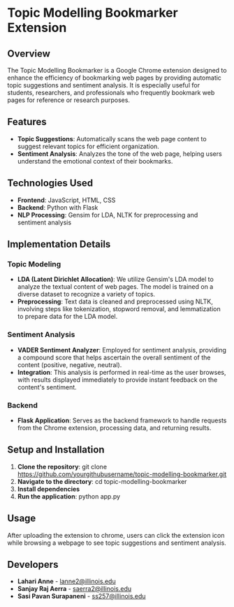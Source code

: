 # Topic Modelling Bookmarker Extension

## Overview
The Topic Modelling Bookmarker is a Google Chrome extension designed to enhance the efficiency of bookmarking web pages by providing automatic topic suggestions and sentiment analysis. It is especially useful for students, researchers, and professionals who frequently bookmark web pages for reference or research purposes.

## Features
- **Topic Suggestions**: Automatically scans the web page content to suggest relevant topics for efficient organization.
- **Sentiment Analysis**: Analyzes the tone of the web page, helping users understand the emotional context of their bookmarks.

## Technologies Used
- **Frontend**: JavaScript, HTML, CSS
- **Backend**: Python with Flask
- **NLP Processing**: Gensim for LDA, NLTK for preprocessing and sentiment analysis

## Implementation Details

### Topic Modeling
- **LDA (Latent Dirichlet Allocation)**: We utilize Gensim's LDA model to analyze the textual content of web pages. The model is trained on a diverse dataset to recognize a variety of topics.
- **Preprocessing**: Text data is cleaned and preprocessed using NLTK, involving steps like tokenization, stopword removal, and lemmatization to prepare data for the LDA model.

### Sentiment Analysis
- **VADER Sentiment Analyzer**: Employed for sentiment analysis, providing a compound score that helps ascertain the overall sentiment of the content (positive, negative, neutral).
- **Integration**: This analysis is performed in real-time as the user browses, with results displayed immediately to provide instant feedback on the content's sentiment.

### Backend
- **Flask Application**: Serves as the backend framework to handle requests from the Chrome extension, processing data, and returning results.

## Setup and Installation
1. **Clone the repository**:
git clone https://github.com/yourgithubusername/topic-modelling-bookmarker.git
2. **Navigate to the directory**:
cd topic-modelling-bookmarker
3. **Install dependencies**
4. **Run the application**:
python app.py

## Usage
After uploading the extension to chrome, users can click the extension icon while browsing a webpage to see topic suggestions and sentiment analysis.

## Developers
- **Lahari Anne** - [lanne2@illinois.edu](mailto:lanne2@illinois.edu)
- **Sanjay Raj Aerra** - [saerra2@illinois.edu](mailto:saerra2@illinois.edu)
- **Sasi Pavan Surapaneni** - [ss257@illinois.edu](mailto:ss257@illinois.edu)



